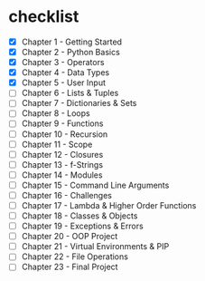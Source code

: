 # checklist

- [x] Chapter 1 - Getting Started
- [x] Chapter 2 - Python Basics
- [x] Chapter 3 - Operators
- [x] Chapter 4 - Data Types
- [x] Chapter 5 - User Input
- [ ] Chapter 6 - Lists & Tuples
- [ ] Chapter 7 - Dictionaries & Sets
- [ ] Chapter 8 - Loops
- [ ] Chapter 9 - Functions
- [ ] Chapter 10 - Recursion
- [ ] Chapter 11 - Scope
- [ ] Chapter 12 - Closures
- [ ] Chapter 13 - f-Strings
- [ ] Chapter 14 - Modules
- [ ] Chapter 15 - Command Line Arguments
- [ ] Chapter 16 - Challenges
- [ ] Chapter 17 - Lambda & Higher Order Functions
- [ ] Chapter 18 - Classes & Objects
- [ ] Chapter 19 - Exceptions & Errors
- [ ] Chapter 20 - OOP Project
- [ ] Chapter 21 - Virtual Environments & PIP
- [ ] Chapter 22 - File Operations
- [ ] Chapter 23 - Final Project
